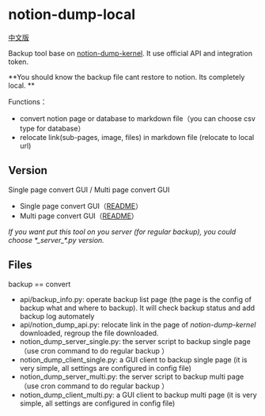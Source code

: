 # notion-dump-local

[中文版](https://github.com/delta1037/notion-dump-local/blob/main/README_zh.md)

Backup tool base on [notion-dump-kernel](https://github.com/delta1037/notion-dump-kernel). It use official API and integration token. 

**You should know the backup file cant restore to notion. Its completely local. **



Functions：

-   convert notion page or database to markdown file（you can choose csv type for database）
-   relocate link(sub-pages, image, files) in markdown file (relocate to local url)

## Version

Single page convert GUI / Multi page convert GUI

-   Single page convert GUI（[README](https://github.com/delta1037/notion-dump-local/blob/main/README_single.md)）
-   Multi page convert GUI（[README](https://github.com/delta1037/notion-dump-local/blob/main/README_multi.md)）



*If you want put this tool on you server (for regular backup), you could choose \*\_server\_\*.py version.*

## Files

backup == convert

- api/backup_info.py: operate backup list page (the page is the config of backup what and where to backup). It will check backup status and add backup  log automately
- api/notion_dump_api.py: relocate link in the page of *notion-dump-kernel* downloaded, regroup the file downloaded.
- notion_dump_server_single.py: the server script to backup single page（use cron command to do regular backup ）
- notion_dump_client_single.py: a GUI client to backup single page (it is very simple, all settings are configured in config file)
- notion_dump_server_multi.py: the server script to backup multi page（use cron command to do regular backup ）
- notion_dump_client_multi.py: a GUI client to backup multi page (it is very simple, all settings are configured in config file)

